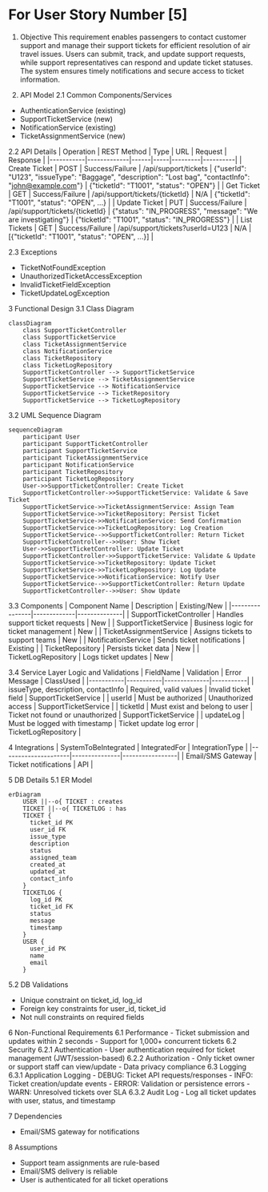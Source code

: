 # For User Story Number [5]

1. Objective
This requirement enables passengers to contact customer support and manage their support tickets for efficient resolution of air travel issues. Users can submit, track, and update support requests, while support representatives can respond and update ticket statuses. The system ensures timely notifications and secure access to ticket information.

2. API Model
  2.1 Common Components/Services
  - AuthenticationService (existing)
  - SupportTicketService (new)
  - NotificationService (existing)
  - TicketAssignmentService (new)

  2.2 API Details
| Operation | REST Method | Type | URL | Request | Response |
|-----------|-------------|------|-----|---------|----------|
| Create Ticket | POST | Success/Failure | /api/support/tickets | {"userId": "U123", "issueType": "Baggage", "description": "Lost bag", "contactInfo": "john@example.com"} | {"ticketId": "T1001", "status": "OPEN"} |
| Get Ticket | GET | Success/Failure | /api/support/tickets/{ticketId} | N/A | {"ticketId": "T1001", "status": "OPEN", ...} |
| Update Ticket | PUT | Success/Failure | /api/support/tickets/{ticketId} | {"status": "IN_PROGRESS", "message": "We are investigating"} | {"ticketId": "T1001", "status": "IN_PROGRESS"} |
| List Tickets | GET | Success/Failure | /api/support/tickets?userId=U123 | N/A | [{"ticketId": "T1001", "status": "OPEN", ...}] |

  2.3 Exceptions
  - TicketNotFoundException
  - UnauthorizedTicketAccessException
  - InvalidTicketFieldException
  - TicketUpdateLogException

3 Functional Design
  3.1 Class Diagram
```mermaid
classDiagram
    class SupportTicketController
    class SupportTicketService
    class TicketAssignmentService
    class NotificationService
    class TicketRepository
    class TicketLogRepository
    SupportTicketController --> SupportTicketService
    SupportTicketService --> TicketAssignmentService
    SupportTicketService --> NotificationService
    SupportTicketService --> TicketRepository
    SupportTicketService --> TicketLogRepository
```

  3.2 UML Sequence Diagram
```mermaid
sequenceDiagram
    participant User
    participant SupportTicketController
    participant SupportTicketService
    participant TicketAssignmentService
    participant NotificationService
    participant TicketRepository
    participant TicketLogRepository
    User->>SupportTicketController: Create Ticket
    SupportTicketController->>SupportTicketService: Validate & Save Ticket
    SupportTicketService->>TicketAssignmentService: Assign Team
    SupportTicketService->>TicketRepository: Persist Ticket
    SupportTicketService->>NotificationService: Send Confirmation
    SupportTicketService->>TicketLogRepository: Log Creation
    SupportTicketService-->>SupportTicketController: Return Ticket
    SupportTicketController-->>User: Show Ticket
    User->>SupportTicketController: Update Ticket
    SupportTicketController->>SupportTicketService: Validate & Update
    SupportTicketService->>TicketRepository: Update Ticket
    SupportTicketService->>TicketLogRepository: Log Update
    SupportTicketService->>NotificationService: Notify User
    SupportTicketService-->>SupportTicketController: Return Update
    SupportTicketController-->>User: Show Update
```

  3.3 Components
| Component Name | Description | Existing/New |
|----------------|-------------|--------------|
| SupportTicketController | Handles support ticket requests | New |
| SupportTicketService | Business logic for ticket management | New |
| TicketAssignmentService | Assigns tickets to support teams | New |
| NotificationService | Sends ticket notifications | Existing |
| TicketRepository | Persists ticket data | New |
| TicketLogRepository | Logs ticket updates | New |

  3.4 Service Layer Logic and Validations
| FieldName | Validation | Error Message | ClassUsed |
|-----------|-----------|--------------|-----------|
| issueType, description, contactInfo | Required, valid values | Invalid ticket field | SupportTicketService |
| userId | Must be authorized | Unauthorized access | SupportTicketService |
| ticketId | Must exist and belong to user | Ticket not found or unauthorized | SupportTicketService |
| updateLog | Must be logged with timestamp | Ticket update log error | TicketLogRepository |

4 Integrations
| SystemToBeIntegrated | IntegratedFor | IntegrationType |
|---------------------|---------------|-----------------|
| Email/SMS Gateway | Ticket notifications | API |

5 DB Details
  5.1 ER Model
```mermaid
erDiagram
    USER ||--o{ TICKET : creates
    TICKET ||--o{ TICKETLOG : has
    TICKET {
      ticket_id PK
      user_id FK
      issue_type
      description
      status
      assigned_team
      created_at
      updated_at
      contact_info
    }
    TICKETLOG {
      log_id PK
      ticket_id FK
      status
      message
      timestamp
    }
    USER {
      user_id PK
      name
      email
    }
```

  5.2 DB Validations
  - Unique constraint on ticket_id, log_id
  - Foreign key constraints for user_id, ticket_id
  - Not null constraints on required fields

6 Non-Functional Requirements
  6.1 Performance
    - Ticket submission and updates within 2 seconds
    - Support for 1,000+ concurrent tickets
  6.2 Security
    6.2.1 Authentication
      - User authentication required for ticket management (JWT/session-based)
    6.2.2 Authorization
      - Only ticket owner or support staff can view/update
      - Data privacy compliance
  6.3 Logging
    6.3.1 Application Logging
      - DEBUG: Ticket API requests/responses
      - INFO: Ticket creation/update events
      - ERROR: Validation or persistence errors
      - WARN: Unresolved tickets over SLA
    6.3.2 Audit Log
      - Log all ticket updates with user, status, and timestamp

7 Dependencies
  - Email/SMS gateway for notifications

8 Assumptions
  - Support team assignments are rule-based
  - Email/SMS delivery is reliable
  - User is authenticated for all ticket operations
